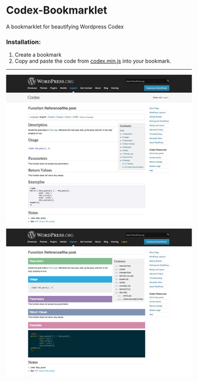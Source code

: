 Codex-Bookmarklet
=================

A bookmarklet for beautifying Wordpress Codex

### Installation: 

1. Create a bookmark
2. Copy and paste the code from [codex.min.js](https://github.com/kostasx/Codex-Bookmarklet/blob/master/codex.min.js) into your bookmark.

______

![Alt text](before.jpg?raw=true "Before")

![Alt text](after.jpg?raw=true "After")
